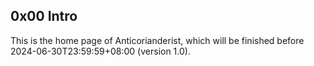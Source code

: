 ## 0x00 Intro

This is the home page of Anticorianderist, which will be finished before 2024-06-30T23:59:59+08:00 (version 1.0).